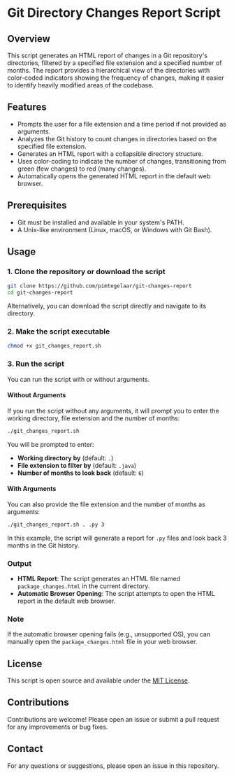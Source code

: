 
# Git Directory Changes Report Script

## Overview

This script generates an HTML report of changes in a Git repository's directories, filtered by a specified file extension and a specified number of months. The report provides a hierarchical view of the directories with color-coded indicators showing the frequency of changes, making it easier to identify heavily modified areas of the codebase.

## Features

- Prompts the user for a file extension and a time period if not provided as arguments.
- Analyzes the Git history to count changes in directories based on the specified file extension.
- Generates an HTML report with a collapsible directory structure.
- Uses color-coding to indicate the number of changes, transitioning from green (few changes) to red (many changes).
- Automatically opens the generated HTML report in the default web browser.

## Prerequisites

- Git must be installed and available in your system's PATH.
- A Unix-like environment (Linux, macOS, or Windows with Git Bash).

## Usage

### 1. Clone the repository or download the script

```bash
git clone https://github.com/pimtegelaar/git-changes-report
cd git-changes-report
```

Alternatively, you can download the script directly and navigate to its directory.

### 2. Make the script executable

```bash
chmod +x git_changes_report.sh
```

### 3. Run the script

You can run the script with or without arguments. 

#### Without Arguments

If you run the script without any arguments, it will prompt you to enter the working directory, file extension and the number of months:

```bash
./git_changes_report.sh
```

You will be prompted to enter:

- **Working directory by** (default: `.`)
- **File extension to filter by** (default: `.java`)
- **Number of months to look back** (default: `6`)

#### With Arguments

You can also provide the file extension and the number of months as arguments:

```bash
./git_changes_report.sh . .py 3
```

In this example, the script will generate a report for `.py` files and look back 3 months in the Git history.

### Output

- **HTML Report**: The script generates an HTML file named `package_changes.html` in the current directory.
- **Automatic Browser Opening**: The script attempts to open the HTML report in the default web browser.

### Note

If the automatic browser opening fails (e.g., unsupported OS), you can manually open the `package_changes.html` file in your web browser.

## License

This script is open source and available under the [MIT License](LICENSE).

## Contributions

Contributions are welcome! Please open an issue or submit a pull request for any improvements or bug fixes.

## Contact

For any questions or suggestions, please open an issue in this repository.

